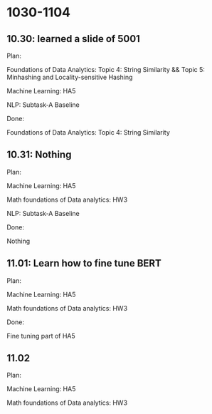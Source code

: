 # 1030-1104

## 10.30: learned a slide of 5001

Plan:

Foundations of Data Analytics: Topic 4: String Similarity  && Topic 5: Minhashing and
Locality-sensitive Hashing  

Machine Learning: HA5

NLP: Subtask-A Baseline

Done:

Foundations of Data Analytics: Topic 4: String Similarity

## 10.31: Nothing

Plan:

Machine Learning: HA5

Math foundations of Data analytics: HW3

NLP: Subtask-A Baseline

Done:

Nothing

## 11.01: Learn how to fine tune BERT

Plan:

Machine Learning: HA5

Math foundations of Data analytics: HW3

Done:

Fine tuning part of HA5

## 11.02

Plan:

Machine Learning: HA5

Math foundations of Data analytics: HW3

